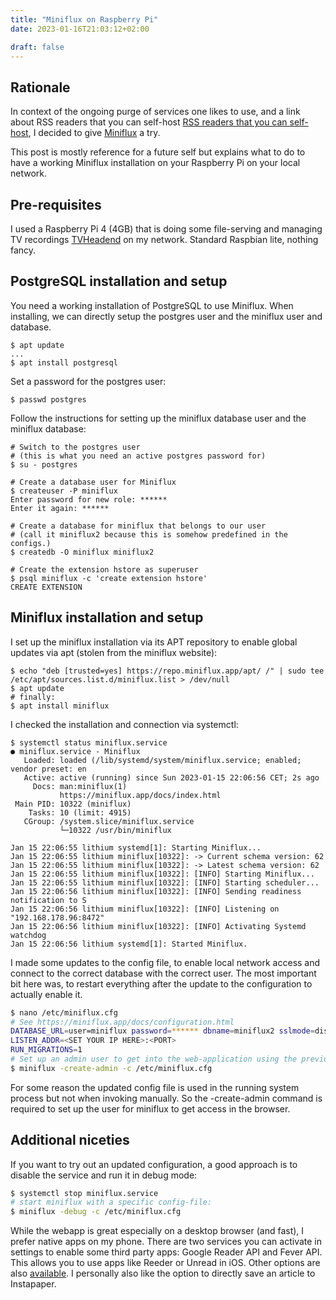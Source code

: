 ```yaml
---
title: "Miniflux on Raspberry Pi"
date: 2023-01-16T21:03:12+02:00

draft: false
---
```


## Rationale

In context of the ongoing purge of services one likes to use, 
and a link about RSS readers that you can self-host [RSS readers that you can self-host](https://rohanrd.xyz/posts/rss-readers-that-you-can-self-host/), I decided to give [Miniflux](https://miniflux.app/) a try.

This post is mostly reference for a future self but explains what to do to have a working 
Miniflux installation on your Raspberry Pi on your local network. 

## Pre-requisites

I used a Raspberry Pi 4 (4GB) that is doing some file-serving and managing TV recordings [TVHeadend](https://tvheadend.org/) on my network. Standard Raspbian lite, nothing fancy. 

## PostgreSQL installation and setup

You need a working installation of PostgreSQL to use Miniflux. 
When installing, we can directly setup the postgres user and the miniflux user and database. 

```shell
$ apt update
...
$ apt install postgresql

```

Set a password for the postgres user:

```shell
$ passwd postgres
```

Follow the instructions for setting up the miniflux database user and the miniflux database:

```shell
# Switch to the postgres user 
# (this is what you need an active postgres password for)
$ su - postgres

# Create a database user for Miniflux
$ createuser -P miniflux
Enter password for new role: ******
Enter it again: ******

# Create a database for miniflux that belongs to our user 
# (call it miniflux2 because this is somehow predefined in the configs.)
$ createdb -O miniflux miniflux2 

# Create the extension hstore as superuser
$ psql miniflux -c 'create extension hstore'
CREATE EXTENSION
```

## Miniflux installation and setup

I set up the miniflux installation via its APT repository to enable global updates via apt (stolen from the miniflux website): 

```shell
$ echo "deb [trusted=yes] https://repo.miniflux.app/apt/ /" | sudo tee /etc/apt/sources.list.d/miniflux.list > /dev/null
$ apt update
# finally:
$ apt install miniflux
```

I checked the installation and connection via systemctl:

```shell
$ systemctl status miniflux.service
● miniflux.service - Miniflux
   Loaded: loaded (/lib/systemd/system/miniflux.service; enabled; vendor preset: en
   Active: active (running) since Sun 2023-01-15 22:06:56 CET; 2s ago
     Docs: man:miniflux(1)
           https://miniflux.app/docs/index.html
 Main PID: 10322 (miniflux)
    Tasks: 10 (limit: 4915)
   CGroup: /system.slice/miniflux.service
           └─10322 /usr/bin/miniflux

Jan 15 22:06:55 lithium systemd[1]: Starting Miniflux...
Jan 15 22:06:55 lithium miniflux[10322]: -> Current schema version: 62
Jan 15 22:06:55 lithium miniflux[10322]: -> Latest schema version: 62
Jan 15 22:06:55 lithium miniflux[10322]: [INFO] Starting Miniflux...
Jan 15 22:06:55 lithium miniflux[10322]: [INFO] Starting scheduler...
Jan 15 22:06:56 lithium miniflux[10322]: [INFO] Sending readiness notification to S
Jan 15 22:06:56 lithium miniflux[10322]: [INFO] Listening on "192.168.178.96:8472" 
Jan 15 22:06:56 lithium miniflux[10322]: [INFO] Activating Systemd watchdog
Jan 15 22:06:56 lithium systemd[1]: Started Miniflux.
``` 
I made some updates to the config file, to enable local network access and connect to the correct database with the correct user. The most important bit here was, to restart everything after the update to the 
configuration to actually enable it. 

```bash
$ nano /etc/miniflux.cfg
# See https://miniflux.app/docs/configuration.html
DATABASE_URL=user=miniflux password=****** dbname=miniflux2 sslmode=disable
LISTEN_ADDR=<SET YOUR IP HERE>:<PORT>
RUN_MIGRATIONS=1
# Set up an admin user to get into the web-application using the previous config update
$ miniflux -create-admin -c /etc/miniflux.cfg
```

For some reason the updated config file is used in the running system process but not when invoking manually. 
So the -create-admin command is required to set up the user for miniflux to get access in the browser. 

## Additional niceties

If you want to try out an updated configuration, a good approach is to disable the service and run it in debug mode:

```bash
$ systemctl stop miniflux.service
# start miniflux with a specific config-file:
$ miniflux -debug -c /etc/miniflux.cfg
```

While the webapp is great especially on a desktop browser (and fast), I prefer native apps on my phone. 
There are two services you can activate in settings to enable some third party apps: Google Reader API and Fever API. This allows you to use apps like Reeder or Unread in iOS. Other options are also [available](https://miniflux.app/docs/services.html).
I personally also like the option to directly save an article to Instapaper.  